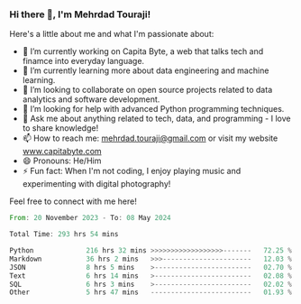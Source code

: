 ### Hi there 👋, I'm Mehrdad Touraji!


Here's a little about me and what I'm passionate about:

- 🔭 I’m currently working on Capita Byte, a web that talks tech and finamce into everyday language.
- 🌱 I’m currently learning more about data engineering and machine learning.
- 👯 I’m looking to collaborate on open source projects related to data analytics and software development.
- 🤔 I’m looking for help with advanced Python programming techniques.
- 💬 Ask me about anything related to tech, data, and programming - I love to share knowledge!
- 📫 How to reach me: mehrdad.touraji@gmail.com or visit my website www.capitabyte.com
- 😄 Pronouns: He/Him
- ⚡ Fun fact: When I'm not coding, I enjoy playing music and experimenting with digital photography!

Feel free to connect with me here!


<!--START_SECTION:waka-->

```rust
From: 20 November 2023 - To: 08 May 2024

Total Time: 293 hrs 54 mins

Python             216 hrs 32 mins >>>>>>>>>>>>>>>>>>-------   72.25 %
Markdown           36 hrs 2 mins   >>>----------------------   12.03 %
JSON               8 hrs 5 mins    >------------------------   02.70 %
Text               6 hrs 14 mins   >------------------------   02.08 %
SQL                6 hrs 3 mins    >------------------------   02.02 %
Other              5 hrs 47 mins   -------------------------   01.93 %
```

<!--END_SECTION:waka-->
